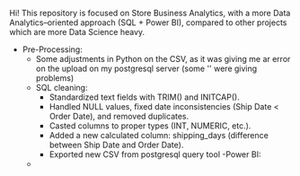 Hi! This repository is focused on Store Business Analytics, with a more Data Analytics–oriented approach (SQL + Power BI), compared to other projects which are more Data Science heavy.

- Pre-Processing:
  - Some adjustments in Python on the CSV, as it was giving me ar error on the upload on my postgresql server (some '' were giving problems)
  - SQL cleaning:
      - Standardized text fields with TRIM() and INITCAP().
      - Handled NULL values, fixed date inconsistencies (Ship Date < Order Date), and removed duplicates.
      - Casted columns to proper types (INT, NUMERIC, etc.).
      - Added a new calculated column: shipping_days (difference between Ship Date and Order Date).
      - Exported new CSV from postgresql query tool
-Power BI:
  -
